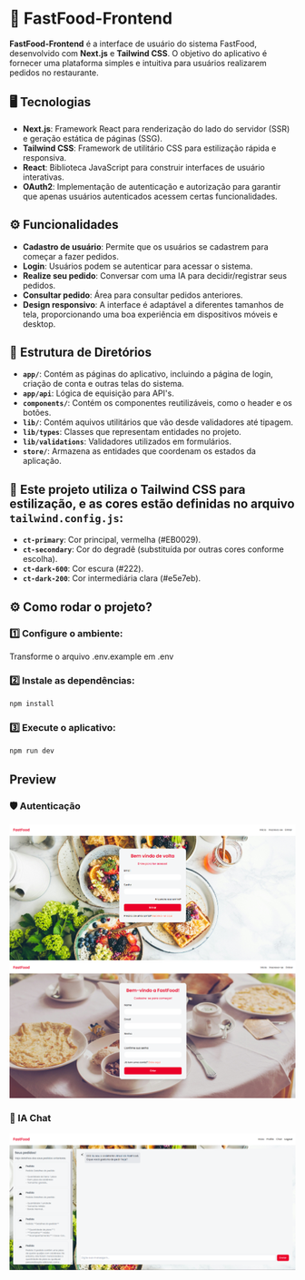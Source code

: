 # 🍟 FastFood-Frontend

**FastFood-Frontend** é a interface de usuário do sistema FastFood, desenvolvido com **Next.js** e **Tailwind CSS**. O objetivo do aplicativo é fornecer uma plataforma simples e intuitiva para usuários realizarem pedidos no restaurante.

## 🖥️ Tecnologias

- **Next.js**: Framework React para renderização do lado do servidor (SSR) e geração estática de páginas (SSG).
- **Tailwind CSS**: Framework de utilitário CSS para estilização rápida e responsiva.
- **React**: Biblioteca JavaScript para construir interfaces de usuário interativas.
- **OAuth2**: Implementação de autenticação e autorização para garantir que apenas usuários autenticados acessem certas funcionalidades.

## ⚙️ Funcionalidades

- **Cadastro de usuário**: Permite que os usuários se cadastrem para começar a fazer pedidos.
- **Login**: Usuários podem se autenticar para acessar o sistema.
- **Realize seu pedido**: Conversar com uma IA para decidir/registrar seus pedidos.
- **Consultar pedido**: Área para consultar pedidos anteriores.
- **Design responsivo**: A interface é adaptável a diferentes tamanhos de tela, proporcionando uma boa experiência em dispositivos móveis e desktop.

## 📁 Estrutura de Diretórios

- **`app/`**: Contém as páginas do aplicativo, incluindo a página de login, criação de conta e outras telas do sistema.
- **`app/api`**: Lógica de equisição para API's.
- **`components/`**: Contém os componentes reutilizáveis, como o header e os botões.
- **`lib/`**: Contém aquivos utilitários que vão desde validadores até tipagem.
- **`lib/types`**: Classes que representam entidades no projeto.
- **`lib/validations`**: Validadores utilizados em formulários.
- **`store/`**: Armazena as entidades que coordenam os estados da aplicação.

## 🎨 Este projeto utiliza o **Tailwind CSS** para estilização, e as cores estão definidas no arquivo `tailwind.config.js`:

- **`ct-primary`**: Cor principal, vermelha (#EB0029).
- **`ct-secondary`**: Cor do degradê (substituída por outras cores conforme escolha).
- **`ct-dark-600`**: Cor escura (#222).
- **`ct-dark-200`**: Cor intermediária clara (#e5e7eb).

## ⚙️ Como rodar o projeto?

### 1️⃣ Configure o ambiente:
Transforme o arquivo .env.example em .env

### 2️⃣ Instale as dependências:

```bash
npm install
```

### 3️⃣ Execute o aplicativo:

```bash
npm run dev
```

## Preview
### 🛡️ Autenticação
![Login](./media/login-preview.png)
![Register](./media/register-preview.png)
### 🤖 IA Chat
![Chat](./media/chat-preview.png)